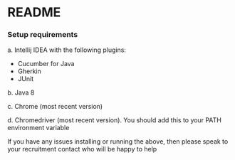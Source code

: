 # README #

### Setup requirements ###

a. Intellij IDEA with the following plugins:

  * Cucumber for Java  
  * Gherkin  
  * JUnit
  
b. Java 8

c. Chrome (most recent version)

d. Chromedriver (most recent version). You should add this to your PATH environment variable

If you have any issues installing or running the above, then please speak to your recruitment contact who will be happy to help